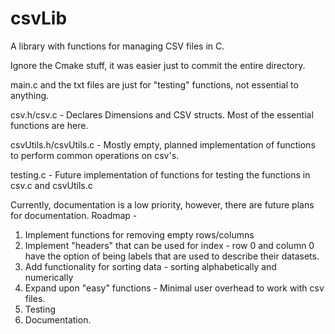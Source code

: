 # csvLib
A library with functions for managing CSV files in C.

Ignore the Cmake stuff, it was easier just to commit the entire directory.

main.c and the txt files are just for "testing" functions, not essential to anything.

csv.h/csv.c - Declares Dimensions and CSV structs. Most of the essential functions are here.

csvUtils.h/csvUtils.c - Mostly empty, planned implementation of functions to perform common operations on csv's.

testing.c - Future implementation of functions for testing the functions in csv.c and csvUtils.c

Currently, documentation is a low priority, however, there are future plans for documentation. 
Roadmap -
1. Implement functions for removing empty rows/columns
2. Implement "headers" that can be used for index - row 0 and column 0 have the option of being labels that are used to describe their datasets.
3. Add functionality for sorting data - sorting alphabetically and numerically
4. Expand upon "easy" functions - Minimal user overhead to work with csv files.
5. Testing
6. Documentation.
